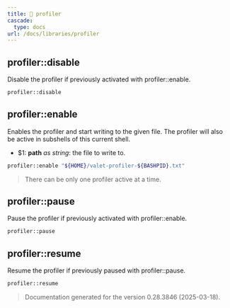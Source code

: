 ```yaml
---
title: 📂 profiler
cascade:
  type: docs
url: /docs/libraries/profiler
---
```


## profiler::disable

Disable the profiler if previously activated with profiler::enable.

```bash
profiler::disable
```

## profiler::enable

Enables the profiler and start writing to the given file.
The profiler will also be active in subshells of this current shell.

- $1: **path** _as string_:
      the file to write to.

```bash
profiler::enable "${HOME}/valet-profiler-${BASHPID}.txt"
```

> There can be only one profiler active at a time.

## profiler::pause

Pause the profiler if previously activated with profiler::enable.

```bash
profiler::pause
```

## profiler::resume

Resume the profiler if previously paused with profiler::pause.

```bash
profiler::resume
```

> Documentation generated for the version 0.28.3846 (2025-03-18).
